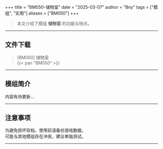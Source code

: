 +++
title = "BM050-储物室"
date = "2025-03-07"
author = "Bny"
tags = ["模组", "实用"]
aliases = ["BM050"]
+++

> 本文介绍了模组 **储物室** 的功能与特点。

---

## 文件下载

> [BM050] 储物室  
{{< pan "BM050" >}}  

---

## 模组简介

>  
内容有待更新...  

---

## 注意事项

>  
为避免损坏存档，使用前请备份游戏数据。  
可能与其他模组存在冲突，建议单独测试。  

---

